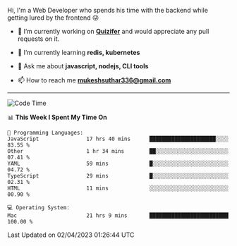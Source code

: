Hi, I'm a Web Developer who spends his time with the backend while getting lured by the frontend 😜

- 🔭 I’m currently working on **[Quizifer](https://github.com/SutharMukesh/Quizifer/)** and would appreciate any pull requests on it.

- 🌱 I’m currently learning **redis, kubernetes**

- 💬 Ask me about **javascript, nodejs, CLI tools**

- 📫 How to reach me **mukeshsuthar336@gmail.com**

---
<!--START_SECTION:waka-->
![Code Time](http://img.shields.io/badge/Code%20Time-2%2C221%20hrs%2040%20mins-blue)

📊 **This Week I Spent My Time On** 

```text
💬 Programming Languages: 
JavaScript               17 hrs 40 mins      █████████████████████░░░░   83.55 % 
Other                    1 hr 34 mins        ██░░░░░░░░░░░░░░░░░░░░░░░   07.41 % 
YAML                     59 mins             █░░░░░░░░░░░░░░░░░░░░░░░░   04.72 % 
TypeScript               29 mins             █░░░░░░░░░░░░░░░░░░░░░░░░   02.31 % 
HTML                     11 mins             ░░░░░░░░░░░░░░░░░░░░░░░░░   00.90 % 

💻 Operating System: 
Mac                      21 hrs 9 mins       █████████████████████████   100.00 % 
```


 Last Updated on 02/04/2023 01:26:44 UTC
<!--END_SECTION:waka-->
